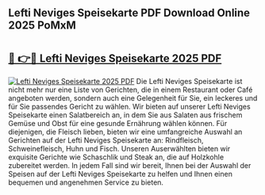 ## Lefti Neviges Speisekarte PDF Download Online 2025 PoMxM

# <h2><a href="http://gceghv.nevu.top/?p=Lefti+Neviges+Speisekarte">🔗 👉🔴 Lefti Neviges Speisekarte 2025 PDF</a></h2>

[![Lefti Neviges Speisekarte 2025 PDF](https://i.imgur.com/dBaPXMq.png)](http://gceghv.nevu.top/?p=Lefti+Neviges+Speisekarte)
Die Lefti Neviges Speisekarte ist nicht mehr nur eine Liste von Gerichten, die in einem Restaurant oder Café angeboten werden, sondern auch eine Gelegenheit für Sie, ein leckeres und für Sie passendes Gericht zu wählen. Wir bieten auf unserer Lefti Neviges Speisekarte einen Salatbereich an, in dem Sie aus Salaten aus frischem Gemüse und Obst für eine gesunde Ernährung wählen können. Für diejenigen, die Fleisch lieben, bieten wir eine umfangreiche Auswahl an Gerichten auf der Lefti Neviges Speisekarte an: Rindfleisch, Schweinefleisch, Huhn und Fisch. Unseren Auserwählten bieten wir exquisite Gerichte wie Schaschlik und Steak an, die auf Holzkohle zubereitet werden. In jedem Fall sind wir bereit, Ihnen bei der Auswahl der Speisen auf der Lefti Neviges Speisekarte zu helfen und Ihnen einen bequemen und angenehmen Service zu bieten.

